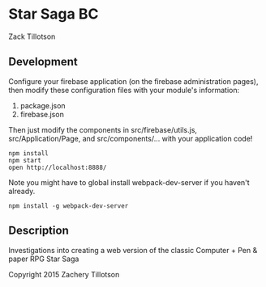 # Star Saga BC
Zack Tillotson

## Development

Configure your firebase application (on the firebase administration pages), then modify these configuration files with your module's information:

1. package.json
1. firebase.json

Then just modify the components in src/firebase/utils.js, src/Application/Page, and src/components/... with your application code!

```
npm install
npm start
open http://localhost:8888/
```

Note you might have to global install webpack-dev-server if you haven't already.
```
npm install -g webpack-dev-server
```

## Description

Investigations into creating a web version of the classic Computer + Pen & paper RPG Star Saga

Copyright 2015 Zachery Tillotson
